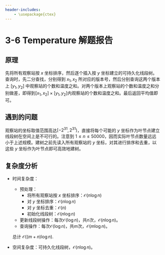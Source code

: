 ```yaml
---
header-includes:
    - \usepackage{ctex}
---
```


# 3-6 Temperature 解题报告

## 原理

先将所有观察站按 $x$ 坐标排序，然后逐个插入按 $y$ 坐标建立的可持久化线段树。查询时，先二分查找，分别得到 $x_1, x_2$ 所对应的版本号，然后分别查询这两个版本上 $[y_1,y_2]$ 中观察站的个数和温度之和。对两个版本上观察站的个数和温度之和分别做差，即得到$[x_1,x_2]\times[y_1,y_2]$内观察站的个数和温度之和。最后返回平均值即可。

## 遇到的问题

观察站的坐标取值范围高达$[-2^{31},2^{31})$，直接将每个可能的 $y$ 坐标作为叶节点建立线段树在空间上是不可行的。注意到 $1\leq n \leq 50000$，因而实际叶节点数量远远小于上述规模。建树之前先读入所有观察站的 $y$ 坐标，对其进行排序和去重，以这些 $y$ 坐标作为叶节点即可高效地建树。

## 复杂度分析

- 时间复杂度：
    + 预处理：
        * 将所有观察站按 $x$ 坐标排序：$\mathcal{O}(n\log{n})$
        * 对 $y$ 坐标排序：$\mathcal{O}(n\log{n})$
        * 对 $y$ 坐标去重：$\mathcal{O}(n)$
        * 初始化线段树：$\mathcal{O}(n\log{n})$
    + 更新线段树操作：每次$\mathcal{O}(\log{n})$，共$n$次，$\mathcal{O}(n\log{n})$。
    + 查询操作：每次$\mathcal{O}(\log{n})$，共$m$次，$\mathcal{O}(m\log{n})$。
    
    总计 $\mathcal{O}((m+n)\log{n})$.

- 空间复杂度：可持久化线段树，$\mathcal{O}(n\log{n})$。